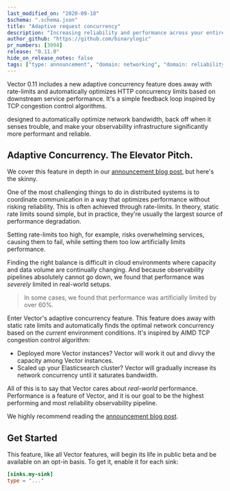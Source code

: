 ```yaml
---
last_modified_on: "2020-09-18"
$schema: ".schema.json"
title: "Adaptive request concurrency"
description: "Increasing reliability and performance across your entire observability infrastructure."
author_github: "https://github.com/binarylogic"
pr_numbers: [3094]
release: "0.11.0"
hide_on_release_notes: false
tags: ["type: announcement", "domain: networking", "domain: reliability", "domain: performance"]
---
```


Vector 0.11 includes a new adaptive concurrency feature does away with rate-limits and automatically optimizes HTTP concurrency limits based on downstream service performance. It's a simple feedback loop inspired by TCP congestion control algorithms.


 designed to
automatically optimize network bandwidth, back off when it senses trouble,
and make your observability infrastructure significantly more performant and
reliable.

## Adaptive Concurrency. The Elevator Pitch.

We cover this feature in depth in our [announcement blog post][announcement],
but here's the skinny.

One of the most challenging things to do in distributed systems is to coordinate
communication in a way that optimizes performance without risking reliability.
This is often achieved through rate-limits. In theory, static rate limits
sound simple, but in practice, they're usually the largest source of performance
degradation.

Setting rate-limits too high, for example, risks overwhelming services, causing
them to fail, while setting them too low artificially limits performance.

<insert diagram demonstrating this>

Finding the right balance is difficult in cloud environments where capacity and
data volume are continually changing. And because observability pipelines
absolutely cannot go down, we found that performance was _severely_ limited in
real-world setups.

> In some cases, we found that performance was artificially limited by over 60%.

Enter Vector's adaptive concurrency feature. This feature does away with static
rate limits and automatically finds the optimal network concurrency based on the
_current_ environment conditions. It's inspired by AIMD TCP congestion control
algorithm:

* Deployed more Vector instances? Vector will work it out and divvy the capacity
  among Vector instances.
* Scaled up your Elasticsearch cluster? Vector will gradually increase its
  network concurrency until it saturates bandwidth.

All of this is to say that Vector cares about _real-world_ performance.
Performance is a feature of Vector, and it is our goal to be the highest
performing and most reliability observability pipeline.

We highly recommend reading the [announcement blog post][announcement].

## Get Started

This feature, like all Vector features, will begin its life in public beta and
be available on an opt-in basis. To get it, enable it for each sink:

```toml
[sinks.my-sink]
type = "..."
```

[announcement]: ...
